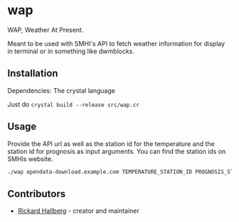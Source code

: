 # wap

WAP, Weather At Present. 

Meant to be used with SMHI's API to fetch weather information for display in terminal or in something like dwmblocks.

## Installation

Dependencies: The crystal language

Just do `crystal build --release src/wap.cr`

## Usage

Provide the API url as well as the station id for the temperature and the station id for prognosis as input arguments. You can find the station ids on SMHIs website.
```bash
./wap opendata-download.example.com TEMPERATURE_STATION_ID PROGNOSIS_STATION_ID
```

## Contributors

- [Rickard Hallberg](https://github.com/RHallberg) - creator and maintainer
